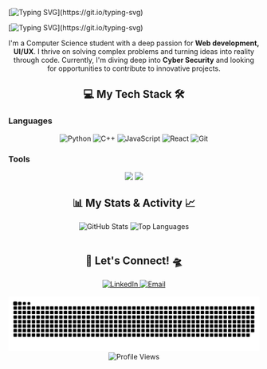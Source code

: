 
<!-- BANNER -->
[![Typing SVG](https://readme-typing-svg.demolab.com?font=Berlin+Sans+FB&weight=700&size=50&duration=2000&pause=1200&color=000000&background=E8D67D&center=true&vCenter=true&repeat=false&width=1000&height=100&lines=Hey+there%2C+AKHIL+ANIL+here+!!)](https://git.io/typing-svg)

<!-- INTRODUCTION (Typing Animation) -->
[![Typing SVG](https://readme-typing-svg.demolab.com?font=Berlin+Sans+FB&size=30&pause=1000&color=F7EE00&center=true&width=1000&height=70&lines=A+Passionate+CS+Student+;Always+Learning+and+Building+;Currently+working+on+Cyber+Security;Welcome+to+my+part+of+the+internet!!)](https://git.io/typing-svg)
<div align="center">
  <p>
    I'm a Computer Science student with a deep passion for <b>Web development, UI/UX</b>. I thrive on solving complex problems and turning ideas into reality through code. Currently, I'm diving deep into <b>Cyber Security</b> and looking for opportunities to contribute to innovative projects.
  </p>
</div>

<!-- TECH STACK -->
<h2 align="center">💻 My Tech Stack 🛠️</h2>
<h3> Languages </h3>
<div align="center">
  <p>
    <img src="https://img.shields.io/badge/Python-3776AB?style=for-the-badge&logo=python&logoColor=white" alt="Python">
    <img src="https://img.shields.io/badge/C%2B%2B-00599C?style=for-the-badge&logo=c%2B%2B&logoColor=white" alt="C++">
    <img src="https://img.shields.io/badge/JavaScript-F7DF1E?style=for-the-badge&logo=javascript&logoColor=black" alt="JavaScript">
    <img src="https://img.shields.io/badge/React-20232A?style=for-the-badge&logo=react&logoColor=61DAFB" alt="React">
    <img src="https://img.shields.io/badge/Git-F05032?style=for-the-badge&logo=git&logoColor=white" alt="Git">
 </p>
</div>
<h3> Tools </h3>
<div align="center">
  <p>
    <img src="https://img.shields.io/badge/Kali%20Linux-557C94?style=for-the-badge&logo=kalilinux&logoColor=white">
    <img src="https://img.shields.io/badge/Figma-F24E1E?style=for-the-badge&logo=figma&logoColor=white">
     </p>
</div>

<!-- DYNAMIC STATS (GitHub & Wakatime) -->
<h2 align="center">📊 My Stats & Activity 📈</h2>
<div align="center">
  <!-- GitHub Stats -->
  <img src="https://github-readme-stats.vercel.app/api?username=akhilagilgal&show_icons=true&theme=tokyonight&hide_border=true&count_private=true&include_all_commits=true" alt="GitHub Stats" width="49%"/>
  <!-- Top Languages -->
  <img src="https://github-readme-stats.vercel.app/api/top-langs/?username=akhilagilgal&layout=compact&theme=tokyonight&hide_border=true&langs_count=8" alt="Top Languages" width="49%"/>
  <br>
  <!-- Wakatime Card -->
  </div>
<br>

<!-- FEATURED PROJECTS -->
<!-- CONNECT WITH ME -->
<h2 align="center">🤝 Let's Connect! 🛸</h2>
<div align="center">
  <a href="https://www.linkedin.com/in/akhilanil728/" target="_blank">
    <img src="https://img.shields.io/badge/LinkedIn-0077B5?style=for-the-badge&logo=linkedin&logoColor=white" alt="LinkedIn">
  </a>
   <a href="mailto: akhilagilgal@gmail.com">
    <img src="https://img.shields.io/badge/Email-D14836?style=for-the-badge&logo=gmail&logoColor=white" alt="Email">
  </a>
  </div>
<br>



<!-- GITHUB CONTRIBUTION SNAKE (FIERY VERSION) -->
<div align="center">
  <img src="https://raw.githubusercontent.com/akhilagilgal/akhilagilgal/main/dist/fire-snake.svg" alt="Fiery Snake Animation">
</div>

<!-- FOOTER -->
<div align="center">
  <img src="https://komarev.com/ghpvc/?username=akhilagilgal&style=for-the-badge&color=brightgreen" alt="Profile Views">
</div>

